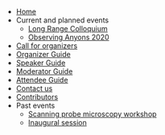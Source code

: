 * [Home](/)
* Current and planned events
    * [Long Range Colloquium](long_range_colloquium.md)
    * [Observing Anyons 2020](Observing_Anyons_2020.md)
* [Call for organizers](announcement.md)
* [Organizer Guide](organizerguide.md)
* [Speaker Guide](speakerguide.md)
* [Moderator Guide](moderatorguide.md)
* [Attendee Guide](attendeeguide.md)
* [Contact us](contact.md)
* [Contributors](whoweare.md)
* Past events
   * [Scanning probe microscopy workshop](SPM_workshop.md)
   * [Inaugural session](inauguralsession.md)
